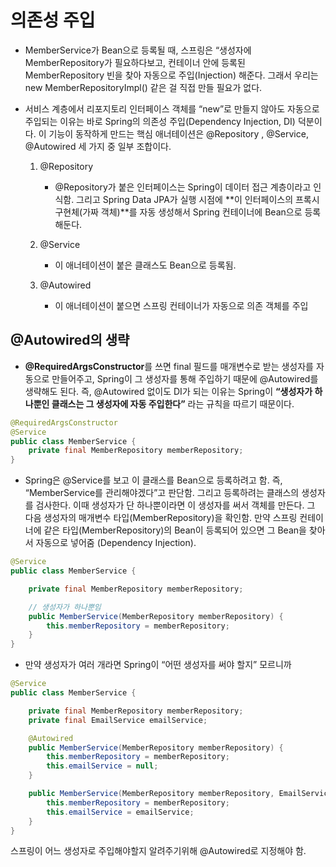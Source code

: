 # 의존성 주입
- MemberService가 Bean으로 등록될 때, 스프링은 “생성자에 MemberRepository가 필요하다보고, 컨테이너 안에 등록된 MemberRepository 빈을 찾아 자동으로 주입(Injection) 해준다. 그래서 우리는 new MemberRepositoryImpl() 같은 걸 직접 만들 필요가 없다.
- 서비스 계층에서 리포지토리 인터페이스 객체를 “new”로 만들지 않아도 자동으로 주입되는 이유는 바로 Spring의 의존성 주입(Dependency Injection, DI) 덕분이다.
  이 기능이 동작하게 만드는 핵심 애너테이션은 @Repository , @Service, @Autowired 세 가지 중 일부 조합이다.

  1. @Repository
     - @Repository가 붙은 인터페이스는 Spring이 데이터 접근 계층이라고 인식함. 그리고 Spring Data JPA가 실행 시점에 **이 인터페이스의 프록시 구현체(가짜 객체)**를 자동 생성해서 Spring 컨테이너에 Bean으로 등록해둔다.
  
  2. @Service
     - 이 애너테이션이 붙은 클래스도 Bean으로 등록됨.

  3. @Autowired
     - 이 애너테이션이 붙으면 스프링 컨테이너가 자동으로 의존 객체를 주입
     
## @Autowired의 생략
  - **@RequiredArgsConstructor**를 쓰면 final 필드를 매개변수로 받는 생성자를 자동으로 만들어주고, Spring이 그 생성자를 통해 주입하기 때문에 @Autowired를 생략해도 된다. 즉, @Autowired 없이도 DI가 되는 이유는 Spring이 **“생성자가 하나뿐인 클래스는 그 생성자에 자동 주입한다”** 라는 규칙을 따르기 때문이다.
```java
@RequiredArgsConstructor
@Service
public class MemberService {
    private final MemberRepository memberRepository;
}

```
- Spring은 @Service를 보고 이 클래스를 Bean으로 등록하려고 함. 즉, “MemberService를 관리해야겠다”고 판단함. 그리고 등록하려는 클래스의 생성자를 검사한다.
이때 생성자가 단 하나뿐이라면 이 생성자를 써서 객체를 만든다. 그 다음 생성자의 매개변수 타입(MemberRepository)을 확인함. 만약 스프링 컨테이너에 같은 타입(MemberRepository)의 Bean이 등록되어 있으면
그 Bean을 찾아서 자동으로 넣어줌 (Dependency Injection).
```java
@Service
public class MemberService {

    private final MemberRepository memberRepository;

    // 생성자가 하나뿐임
    public MemberService(MemberRepository memberRepository) {
        this.memberRepository = memberRepository;
    }
}


```

- 만약 생성자가 여러 개라면 Spring이 “어떤 생성자를 써야 할지” 모르니까

```java
@Service
public class MemberService {

    private final MemberRepository memberRepository;
    private final EmailService emailService;

    @Autowired
    public MemberService(MemberRepository memberRepository) {
        this.memberRepository = memberRepository;
        this.emailService = null;
    }

    public MemberService(MemberRepository memberRepository, EmailService emailService) {
        this.memberRepository = memberRepository;
        this.emailService = emailService;
    }
}

```
스프링이 어느 생성자로 주입해야할지 알려주기위해 @Autowired로 지정해야 함.